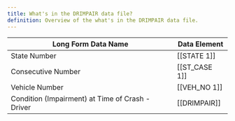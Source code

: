```yaml
---
title: What's in the DRIMPAIR data file?
definition: Overview of the what's in the DRIMPAIR data file.
---
```

| Long Form Data Name                              | Data Element |
| ------------------------------------------------ | ------------ |
| State Number                                     | [[STATE 1]]    |
| Consecutive Number                               | [[ST_CASE 1]]  |
| Vehicle Number                                   | [[VEH_NO 1]]   |
| Condition (Impairment) at Time of Crash - Driver | [[DRIMPAIR]] |


